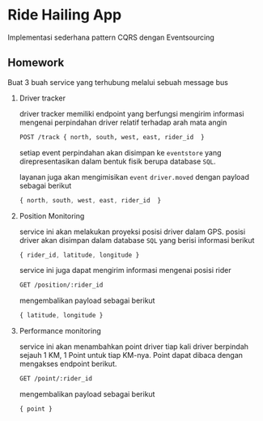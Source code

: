 # Ride Hailing App

Implementasi sederhana pattern CQRS dengan Eventsourcing

## Homework

Buat 3 buah service yang terhubung melalui sebuah message bus

1. Driver tracker

    driver tracker memiliki endpoint yang berfungsi mengirim informasi mengenai perpindahan driver relatif terhadap arah mata angin

    ```bash
    POST /track { north, south, west, east, rider_id  }
    ```

    setiap event perpindahan akan disimpan ke `eventstore` yang direpresentasikan dalam bentuk fisik berupa database `SQL`.

    layanan juga akan mengimisikan `event` `driver.moved` dengan payload sebagai berikut

    ```js
    { north, south, west, east, rider_id  }
    ```

2. Position Monitoring

    service ini akan melakukan proyeksi posisi driver dalam GPS. posisi driver akan disimpan dalam database `SQL` yang berisi informasi berikut

    ```js
    { rider_id, latitude, longitude }
    ```

    service ini juga dapat mengirim informasi mengenai posisi rider

    ```bash
    GET /position/:rider_id
    ```

    mengembalikan payload sebagai berikut

    ```js
    { latitude, longitude }
    ```

3. Performance monitoring

    service ini akan menambahkan point driver tiap kali driver berpindah sejauh 1 KM, 1 Point untuk tiap KM-nya. Point dapat dibaca dengan mengakses endpoint berikut.

    ```bash
    GET /point/:rider_id
    ```

    mengembalikan payload sebagai berikut

    ```js
    { point }
    ```







